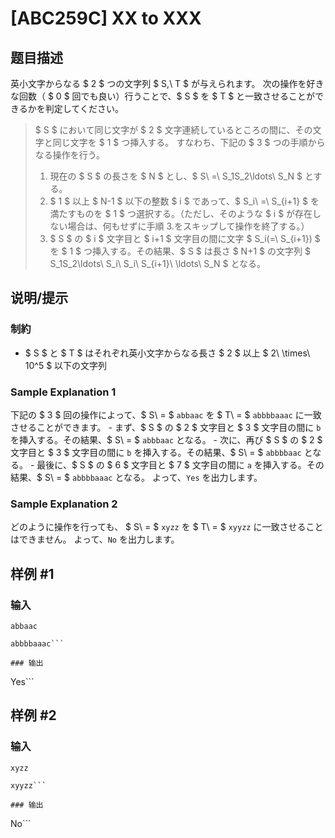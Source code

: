 # [ABC259C] XX to XXX

## 题目描述

[problemUrl]: https://atcoder.jp/contests/abc259/tasks/abc259_c

英小文字からなる $ 2 $ つの文字列 $ S,\ T $ が与えられます。 次の操作を好きな回数（ $ 0 $ 回でも良い）行うことで、$ S $ を $ T $ と一致させることができるかを判定してください。

> $ S $ において同じ文字が $ 2 $ 文字連続しているところの間に、その文字と同じ文字を $ 1 $ つ挿入する。 すなわち、下記の $ 3 $ つの手順からなる操作を行う。
> 
> 1. 現在の $ S $ の長さを $ N $ とし、$ S\ =\ S_1S_2\ldots\ S_N $ とする。
> 2. $ 1 $ 以上 $ N-1 $ 以下の整数 $ i $ であって、$ S_i\ =\ S_{i+1} $ を満たすものを $ 1 $ つ選択する。（ただし、そのような $ i $ が存在しない場合は、何もせずに手順 3.をスキップして操作を終了する。）
> 3. $ S $ の $ i $ 文字目と $ i+1 $ 文字目の間に文字 $ S_i(=\ S_{i+1}) $ を $ 1 $ つ挿入する。その結果、$ S $ は長さ $ N+1 $ の文字列 $ S_1S_2\ldots\ S_i\ S_i\ S_{i+1}\ \ldots\ S_N $ となる。

## 说明/提示

### 制約

- $ S $ と $ T $ はそれぞれ英小文字からなる長さ $ 2 $ 以上 $ 2\ \times\ 10^5 $ 以下の文字列

### Sample Explanation 1

下記の $ 3 $ 回の操作によって、$ S\ = $ `abbaac` を $ T\ = $ `abbbbaaac` に一致させることができます。 - まず、$ S $ の $ 2 $ 文字目と $ 3 $ 文字目の間に `b` を挿入する。その結果、$ S\ = $ `abbbaac` となる。 - 次に、再び $ S $ の $ 2 $ 文字目と $ 3 $ 文字目の間に `b` を挿入する。その結果、$ S\ = $ `abbbbaac` となる。 - 最後に、$ S $ の $ 6 $ 文字目と $ 7 $ 文字目の間に `a` を挿入する。その結果、$ S\ = $ `abbbbaaac` となる。 よって、`Yes` を出力します。

### Sample Explanation 2

どのように操作を行っても、 $ S\ = $ `xyzz` を $ T\ = $ `xyyzz` に一致させることはできません。 よって、`No` を出力します。

## 样例 #1

### 输入

```
abbaac
abbbbaaac```

### 输出

```
Yes```

## 样例 #2

### 输入

```
xyzz
xyyzz```

### 输出

```
No```

